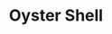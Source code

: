 ---
language: id
layout: product-item
title: Oyster Shell
description: Description in &amp; Oyster Shell
keyword: keyword in Oyster Shell
image: /images/BISCOTTI-Oyster-shell.jpg
sub-title: Oyster Shell
article-1: Height &#58; 6" <br>Length &#58; 24" <br>Corner &#58; 6″ x 6″ x 12″<br>Panel &#58; Interlocking with 1″ x Random pieces <br>Color &#58; Light to dark gray tones of gray with light to off white colors
title-right: Oyster Shell
article-right: Oyster Shell
title-2: Oyster Shell
article-2: Oyster Shell
article-3: Oyster Shell
alt-slide1: Oyster Shell
alt-slide2: Oyster Shell
alt-slide3: Oyster Shell
slide1: /images/BISCOTTI-Oyster-shell.jpg
slide2: /images/BISCOTTI-Oyster-shell.jpg
slide3: /images/BISCOTTI-Oyster-shell.jpg
---